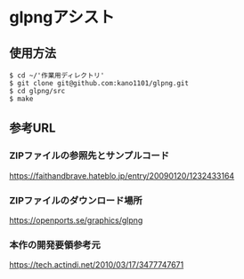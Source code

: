 # glpngアシスト

## 使用方法
```
$ cd ~/'作業用ディレクトリ'
$ git clone git@github.com:kano1101/glpng.git
$ cd glpng/src
$ make
```

## 参考URL

### ZIPファイルの参照先とサンプルコード
https://faithandbrave.hateblo.jp/entry/20090120/1232433164

### ZIPファイルのダウンロード場所
https://openports.se/graphics/glpng

### 本作の開発要領参考元
https://tech.actindi.net/2010/03/17/3477747671

